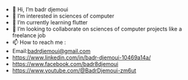 - 👋 Hi, I’m badr djemoui
- 👀 I’m interested in sciences of computer
- 🌱 I’m currently learning flutter
- 💞️ I’m looking to collaborate on sciences of computer projects like a freelance job
- 📫 How to reach me :
- Email:badrdjemoui@gmail.com
- https://www.linkedin.com/in/badr-djemoui-10469a14a/
-  https://www.facebook.com/badr8djemoui
-  https://www.youtube.com/@BadrDjemoui-zm6ut

<!---
badrdjemoui/badrdjemoui is a ✨ special ✨ repository because its `README.md` (this file) appears on your GitHub profile.
You can click the Preview link to take a look at your changes.
--->
